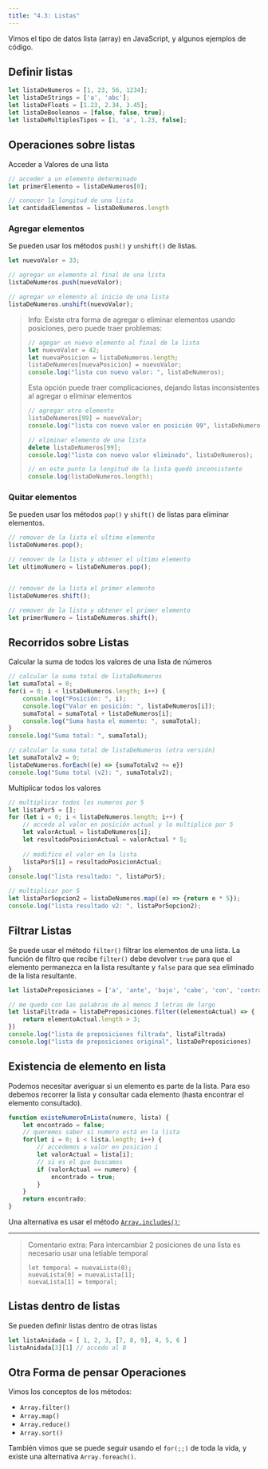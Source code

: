 ```yaml
---
title: "4.3: Listas"
---
```


Vimos el tipo de datos lista (array) en JavaScript, y algunos ejemplos de código.

## Definir listas

```js
let listaDeNumeros = [1, 23, 56, 1234];
let listaDeStrings = ['a', 'abc'];
let listaDeFloats = [1.23, 2.34, 3.45];
let listaDeBooleanos = [false, false, true];
let listaDeMultiplesTipos = [1, 'a', 1.23, false];
```

## Operaciones sobre listas

Acceder a Valores de una lista

```js
// acceder a un elemento determinado
let primerElemento = listaDeNumeros[0];

// conocer la longitud de una lista
let cantidadElementos = listaDeNumeros.length
```

### Agregar elementos

Se pueden usar los métodos `push()` y `unshift()` de listas.

```js
let nuevoValor = 33;

// agregar un elemento al final de una lista
listaDeNumeros.push(nuevoValor);

// agregar un elemento al inicio de una lista
listaDeNumeros.unshift(nuevoValor);
```

> Info: Existe otra forma de agregar o eliminar elementos usando posiciones, pero puede traer problemas:
> 
> ```js
> // agegar un nuevo elemento al final de la lista
> let nuevoValor = 42;
> let nuevaPosicion = listaDeNumeros.length;
> listaDeNumeros[nuevaPosicion] = nuevoValor;
> console.log("lista con nuevo valor: ", listaDeNumeros);
> ```
>
> Esta opción puede traer complicaciones, dejando listas inconsistentes al agregar o eliminar elementos
>
> ```js
> // agregar otro elemento
> listaDeNumeros[99] = nuevoValor;
> console.log("lista con nuevo valor en posición 99", listaDeNumeros);
>
> // eliminar elemento de una lista
> delete listaDeNumeros[99];
> console.log("lista con nuevo valor eliminado", listaDeNumeros);
>
> // en este punto la longitud de la lista quedó inconsistente
> console.log(listaDeNumeros.length);
> ```

### Quitar elementos

Se pueden usar los métodos `pop()` y `shift()` de listas para eliminar elementos.

```js
// remover de la lista el ultimo elemento
listaDeNumeros.pop();

// remover de la lista y obtener el ultimo elemento
let ultimoNumero = listaDeNumeros.pop();


// remover de la lista el primer elemento
listaDeNumeros.shift();

// remover de la lista y obtener el primer elemento
let primerNumero = listaDeNumeros.shift();
```


## Recorridos sobre Listas

Calcular la suma de todos los valores de una lista de números

```js
// calcular la suma total de listaDeNumeros
let sumaTotal = 0;
for(i = 0; i < listaDeNumeros.length; i++) {
    console.log("Posición: ", i);
    console.log("Valor en posición: ", listaDeNumeros[i]);
    sumaTotal = sumaTotal + listaDeNumeros[i];
    console.log("Suma hasta el momento: ", sumaTotal);
}
console.log("Suma total: ", sumaTotal);

// calcular la suma total de listaDeNumeros (otra versión)
let sumaTotalv2 = 0;
listaDeNumeros.forEach((e) => {sumaTotalv2 += e})
console.log("Suma total (v2): ", sumaTotalv2);
```

Multiplicar todos los valores

```js
// multiplicar todos los numeros por 5
let listaPor5 = [];
for (let i = 0; i < listaDeNumeros.length; i++) {
    // accedo al valor en posición actual y lo multiplico por 5
    let valorActual = listaDeNumeros[i];
    let resultadoPosicionActual = valorActual * 5;
    
    // modifico el valor en la lista
    listaPor5[i] = resultadoPosicionActual; 
}
console.log("lista resultado: ", listaPor5);

// multiplicar por 5
let listaPor5opcion2 = listaDeNumeros.map((e) => {return e * 5});
console.log("lista resultado v2: ", listaPor5opcion2);
```

## Filtrar Listas

Se puede usar el método `filter()` filtrar los elementos de una lista. La función de filtro que recibe `filter()` debe devolver `true` para que el elemento permanezca en la lista resultante y `false` para que sea eliminado de la lista resultante.

```js
let listaDePreposiciones = ['a', 'ante', 'bajo', 'cabe', 'con', 'contra', 'de', 'desde', 'durante', 'en', 'entre', 'hacia', 'hasta', 'mediante', 'para', 'por', 'según', 'sin', 'so', 'sobre', 'tras', 'versus', 'vía'];

// me quedo con las palabras de al menos 3 letras de largo
let listaFiltrada = listaDePreposiciones.filter((elementoActual) => {
    return elementoActual.length > 3;
})
console.log("lista de preposiciones filtrada", listaFiltrada)
console.log("lista de preposiciones original", listaDePreposiciones)
```

## Existencia de elemento en lista

Podemos necesitar averiguar si un elemento es parte de la lista. Para eso debemos recorrer la lista y consultar cada elemento (hasta encontrar el elemento consultado).

```js
function existeNumeroEnLista(numero, lista) {
	let encontrado = false;
	// queremos saber si numero está en la lista
	for(let i = 0; i < lista.length; i++) {
		// accedemos a valor en posicion i
		let valorActual = lista[i];
		// si es el que buscamos
		if (valorActual == numero) {
			encontrado = true;
		}
	}
	return encontrado;
}
```

Una alternativa es usar el método [`Array.includes()`](https://developer.mozilla.org/en-US/docs/Web/JavaScript/Reference/Global_Objects/Array/includes);

---

> Comentario extra: Para intercambiar 2 posiciones de una lista es necesario usar una letiable temporal
>
>     let temporal = nuevaLista(0);
>     nuevaLista[0] = nuevaLista[1];
>     nuevaLista[1] = temporal;

## Listas dentro de listas

Se pueden definir listas dentro de otras listas

```js
let listaAnidada = [ 1, 2, 3, [7, 8, 9], 4, 5, 6 ]
listaAnidada[3][1] // accedo al 8
```

## Otra Forma de pensar Operaciones

Vimos los conceptos de los métodos:

- `Array.filter()`
- `Array.map()`
- `Array.reduce()`
- `Array.sort()`

También vimos que se puede seguir usando el `for(;;)` de toda la vida, y existe una alternativa `Array.foreach()`.
